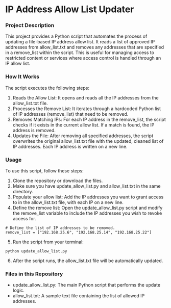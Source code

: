 # IP Address Allow List Updater
### Project Description
This project provides a Python script that automates the process of updating a file-based IP address allow list. It reads a list of approved IP addresses from allow_list.txt and removes any addresses that are specified in a remove_list within the script. This is useful for managing access to restricted content or services where access control is handled through an IP allow list.

### How It Works
The script executes the following steps:

  1. Reads the Allow List: It opens and reads all the IP addresses from the allow_list.txt file.
  2. Processes the Remove List: It iterates through a hardcoded Python list of IP addresses (remove_list) that need to be removed.
  3. Removes Matching IPs: For each IP address in the remove_list, the script checks if it exists in the current allow list. If a match is found, the IP address is removed.
  4. Updates the File: After removing all specified addresses, the script overwrites the original allow_list.txt file with the updated, cleaned list of IP addresses. Each IP address is written on a new line.

### Usage
To use this script, follow these steps:

  1. Clone the repository or download the files.
  2. Make sure you have update_allow_list.py and allow_list.txt in the same directory.
  3. Populate your allow list: Add the IP addresses you want to grant access to in the allow_list.txt file, with each IP on a new line.
  4. Define the remove list: Open the update_allow_list.py script and modify the remove_list variable to include the IP addresses you wish to revoke access for.
 
```
# Define the list of IP addresses to be removed.
remove_list = ["192.168.25.6", "192.168.25.14", "192.168.25.22"]
```
  5. Run the script from your terminal:
```
python update_allow_list.py
```
  6. After the script runs, the allow_list.txt file will be automatically updated.

### Files in this Repository
- update_allow_list.py: The main Python script that performs the update logic.
- allow_list.txt: A sample text file containing the list of allowed IP addresses.
